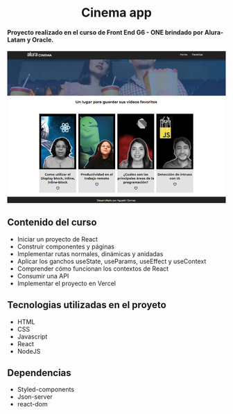 
<h1 align="center">Cinema app</h1>

<h4>Proyecto realizado en el curso de Front End G6 - ONE brindado por Alura-Latam y Oracle.</h4>

<p align="center"> <img src="public\readmeIMG\home.png"> </p>

## Contenido del curso
* Iniciar un proyecto de React
* Construir componentes y páginas
* Implementar rutas normales, dinámicas y anidadas
* Aplicar los ganchos useState, useParams, useEffect y useContext
* Comprender cómo funcionan los contextos de React
* Consumir una API
* Implementar el proyecto en Vercel


## Tecnologias utilizadas en el proyeto
* HTML
* CSS
* Javascript
* React
* NodeJS

## Dependencias
* Styled-components
* Json-server
* react-dom
